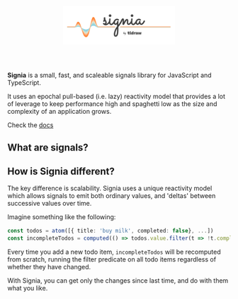 <div alt style="text-align: center; transform: scale(.5);">
	<picture>
		<source media="(prefers-color-scheme: dark)" srcset="https://github.com/tldraw/signia/raw/main/assets/hero-dark@2x.png" />
		<img alt="Signia" src="https://github.com/tldraw/signia/raw/main/assets/hero-light@2x.png" />
	</picture>
</div>

**Signia** is a small, fast, and scaleable signals library for JavaScript and TypeScript.

It uses an epochal pull-based (i.e. lazy) reactivity model that provides a lot of leverage to keep performance high and spaghetti low as the size and complexity of an application grows.

Check the [docs](https://tldraw.github.io/signia)

## What are signals?

## How is Signia different?

The key difference is scalability. Signia uses a unique reactivity model which allows signals to emit both ordinary values, and 'deltas' between successive values over time.

Imagine something like the following:

```ts
const todos = atom([{ title: 'buy milk', completed: false}, ...])
const incompleteTodos = computed(() => todos.value.filter(t => !t.completed))
```

Every time you add a new todo item, `incompleteTodos` will be recomputed from scratch, running the filter predicate on all todo items regardless of whether they have changed.

With Signia, you can get only the changes since last time, and do with them what you like.

